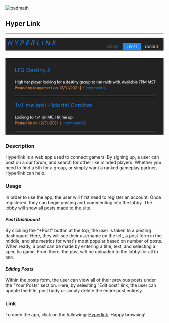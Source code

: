 ![badmath](https://img.shields.io/badge/-JS-yellow)

## Hyper Link
---

![screenshot](./public/hyperlink-lobby.png)

### Description
Hyperlink is a web app used to connect gamers! By signing up, a user can post on a our forum, and search for other like minded players. Whether you need to find a 5th for a group, or simply want a ranked gameplay partner, Hyperlink can help.

### Usage

In order to use the app, the user will first need to register an account. Once registered, they can begin posting and commenting into the lobby. The lobby will show all posts made to the site. 

#### *Post Dashboard*
By clicking the "+Post" button at the top, the user is taken to a posting dashboard. Here, they will see their username on the left, a post form in the middle, and site metrics for what's most popular based on number of posts. When ready, a post can be made by entering a title, text, and selecting a specific game. From there, the post will be uploaded to the lobby for all to see.  

#### *Editing Posts*
Within the posts form, the user can view all of their previous posts under the "Your Posts" section. Here, by selecting "Edit post" link, the user can update the title, post body or simply delete the entire post entirely. 

### Link
To open the app, click on the following: [Hyperlink](https://hyperlink-app.herokuapp.com/). Happy browsing!

